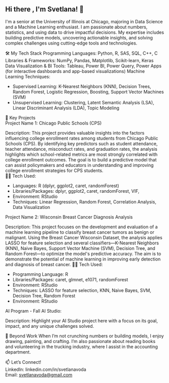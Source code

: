 ## Hi there , I'm Svetlana! 👋
I'm a senior at the University of Illinois at Chicago, majoring in Data Science and a Machine Learning enthusiast. I am passionate about numbers, statistics, and using data to drive impactful decisions. My expertise includes building predictive models, uncovering actionable insights, and solving complex challenges using cutting-edge tools and technologies.

🛠️ My Tech Stack
Programming Languages: Python, R, SAS, SQL, C++, C
Libraries & Frameworks: NumPy, Pandas, Matplotlib, Scikit-learn, Keras
Data Visualization & BI Tools: Tableau, Power BI, Power Query, Power Apps (for interactive dashboards and app-based visualizations)
Machine Learning Techniques: 
- Supervised Learning: K-Nearest Neighbors (KNN), Decision Trees, Random Forest, Logistic Regression, Boosting, Support Vector Machines (SVM)
- Unsupervised Learning: Clustering, Latent Semantic Analysis (LSA), Linear Discriminant Analysis (LDA), Topic Modeling

🌟 Key Projects   
Project Name 1: Chicago Public Schools (CPS)    

Description: This project provides valuable insights into the factors influencing college enrollment rates among students from Chicago Public Schools (CPS). By identifying key predictors such as student attendance, teacher attendance, misconduct rates, and graduation rates, the analysis highlights which school-related metrics are most strongly correlated with college enrollment outcomes. The goal is to build a predictive model that can assist policymakers and educators in understanding and improving college enrollment strategies for CPS students.     
🧑‍💻 Tech Used:     
- Languages: R (dplyr, ggplot2, caret, randomForest)
- Libraries/Packages: dplyr, ggplot2, caret, randomForest, VIF, 
- Environment: RStudio
- Techniques: Linear Regression, Random Forest, Correlation Analysis, Data Visualization

Project Name 2: Wisconsin Breast Cancer Diagnosis Analysis     

Description: This project focuses on the development and evaluation of a machine learning pipeline to classify breast cancer tumors as benign or malignant. Using the Breast Cancer Wisconsin Dataset, the analysis applies LASSO for feature selection and several classifiers—K-Nearest Neighbors (KNN), Naive Bayes, Support Vector Machine (SVM), Decision Tree, and Random Forest—to optimize the model's predictive accuracy. The aim is to demonstrate the potential of machine learning in improving early detection and diagnosis of breast cancer.
🧑‍💻 Tech Used:     
- Programming Language: R
- Libraries/Packages: caret, glmnet, e1071, randomForest
- Environment: RStudio
- Techniques: LASSO for feature selection, KNN, Naive Bayes, SVM, Decision Tree, Random Forest
- Environment: RStudio

AI Program - Fall AI Studio:

Description: Highlight your AI Studio project here with a focus on its goal, impact, and any unique challenges solved.

🎉 Beyond Work
When I’m not crunching numbers or building models, I enjoy drawing, painting, and crafting. I’m also passionate about reading books and volunteering in the trucking industry, where I assist in the accounting department.

📫 Let’s Connect!     
LinkedIn: linkedin.com/in/svetlanavoda     
Email: svetlanavoda@gmail.com     


